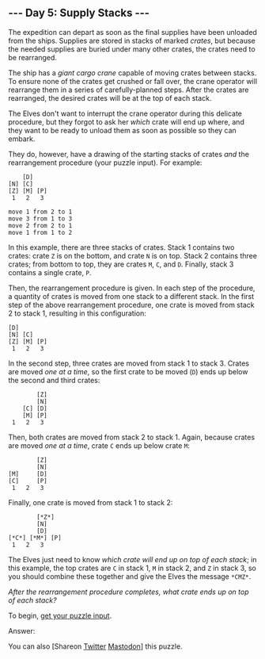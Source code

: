 
--- Day 5: Supply Stacks ---
----------------------------

The expedition can depart as soon as the final supplies have been unloaded from the ships. Supplies are stored in stacks of marked *crates*, but because the needed supplies are buried under many other crates, the crates need to be rearranged.


The ship has a *giant cargo crane* capable of moving crates between stacks. To ensure none of the crates get crushed or fall over, the crane operator will rearrange them in a series of carefully-planned steps. After the crates are rearranged, the desired crates will be at the top of each stack.


The Elves don't want to interrupt the crane operator during this delicate procedure, but they forgot to ask her *which* crate will end up where, and they want to be ready to unload them as soon as possible so they can embark.


They do, however, have a drawing of the starting stacks of crates *and* the rearrangement procedure (your puzzle input). For example:



```
    [D]    
[N] [C]    
[Z] [M] [P]
 1   2   3 

move 1 from 2 to 1
move 3 from 1 to 3
move 2 from 2 to 1
move 1 from 1 to 2

```

In this example, there are three stacks of crates. Stack 1 contains two crates: crate `Z` is on the bottom, and crate `N` is on top. Stack 2 contains three crates; from bottom to top, they are crates `M`, `C`, and `D`. Finally, stack 3 contains a single crate, `P`.


Then, the rearrangement procedure is given. In each step of the procedure, a quantity of crates is moved from one stack to a different stack. In the first step of the above rearrangement procedure, one crate is moved from stack 2 to stack 1, resulting in this configuration:



```
[D]        
[N] [C]    
[Z] [M] [P]
 1   2   3 

```

In the second step, three crates are moved from stack 1 to stack 3. Crates are moved *one at a time*, so the first crate to be moved (`D`) ends up below the second and third crates:



```
        [Z]
        [N]
    [C] [D]
    [M] [P]
 1   2   3

```

Then, both crates are moved from stack 2 to stack 1. Again, because crates are moved *one at a time*, crate `C` ends up below crate `M`:



```
        [Z]
        [N]
[M]     [D]
[C]     [P]
 1   2   3

```

Finally, one crate is moved from stack 1 to stack 2:



```
        [*Z*]
        [N]
        [D]
[*C*] [*M*] [P]
 1   2   3

```

The Elves just need to know *which crate will end up on top of each stack*; in this example, the top crates are `C` in stack 1, `M` in stack 2, and `Z` in stack 3, so you should combine these together and give the Elves the message `*CMZ*`.


*After the rearrangement procedure completes, what crate ends up on top of each stack?*



To begin, [get your puzzle input](5/input).


Answer:  


You can also [Shareon
 [Twitter](https://twitter.com/intent/tweet?text=%22Supply+Stacks%22+%2D+Day+5+%2D+Advent+of+Code+2022&url=https%3A%2F%2Fadventofcode%2Ecom%2F2022%2Fday%2F5&related=ericwastl&hashtags=AdventOfCode)
[Mastodon](javascript:void(0);)] this puzzle.


